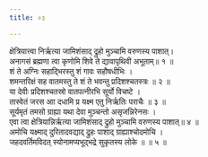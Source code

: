```yaml
---
title: ०३

---
```

क्षेत्रियात्त्वा निर्ऋत्या जामिशंसाद् द्रुहो मुञ्चामि वरुणस्य पाशात्।  
अनागसं ब्रह्मणा त्वा कृणोमि शिवे ते द्यावापृथिवी अभूताम्॥ १ ॥  
शं ते अग्निः सहाद्भिरस्तु शं गावः सहौषधीभिः ।  
शमन्तरिक्षं सह वातमस्तु ते शं ते भवन्तु प्रदिशश्चतस्त्रः ॥ २ ॥  
या देवीः प्रदिशश्चतस्रो वातपत्नीरभि सूर्यो विचष्टे ।  
तास्वेतं जरस आा दधामि प्र यक्ष्म एतु निर्ऋतिः पराचैः ॥ ३ ॥  
सूर्यमृतं तमसो ग्राह्या यथा देवा मुञ्चन्तो असृजन्निरेनसः ।  
एवा त्वा क्षेत्रियान्निर्ऋत्या जामिशंसाद् द्रुहो मुञ्चामि वरुणस्य पाशात्॥ ४ ॥  
अमोचि यक्ष्माद् दुरितादवद्याद् द्रुहः पाशाद् ग्राह्याश्चोदमोचि ।  
जहदवर्तिमविदत् स्योनामप्यभूद्भद्रे सुकृतस्य लोके ॥ ॥ ५ ॥  